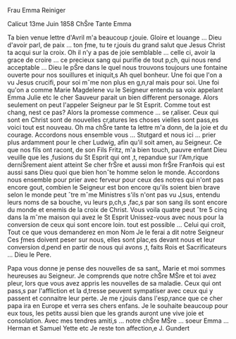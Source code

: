 Frau Emma Reiniger

 Calicut 13me Juin 1858
ChŠre Tante Emma

Ta bien venue lettre d'Avril m'a beaucoup r‚jouie. Gloire et louange … Dieu d'avoir parl‚ de paix … ton ƒme, tu te r‚jouis du grand salut que Jesus Christ ta acqui sur la croix. Oh il n'y a pas de joie semblable … celle ci, avoir la grace de croire … ce precieux sang qui purifie de tout p‚ch‚ qui nous rend acceptable … Dieu le pŠre dans le quel nous trouvons toujours une fontaine ouverte pour nos souillures et iniquit‚s Ah quel bonheur. Une foi que l'on a vu Jesus crucifi‚ pour soi mˆme non plus en g‚n‚ral mais pour soi. Une foi qu'on a comme Marie Magdelene vu le Seigneur entendu sa voix appelant Emma Julie etc le cher Sauveur parait un bien different personage. Alors seulement on peut l'appeler Seigneur par le St Esprit. 
Comme tout est chang‚ nest ce pas? Alors la promesse commence … se r‚aliser. Ceux qui sont en Christ sont de nouvelles cr‚atures les choses vielles sont pass‚es voici tout est nouveau. Oh ma chŠre tante ta lettre m'a donn‚ de la joie et du courage. Accordons nous ensemble vous … Stutgard et nous ici … prier plus ardamment pour le cher Ludwig, afin qu'il soit amen‚ au Seigneur. Ce que nos fils ont racont‚ de son Fils Fritz, m'a bien touch‚ pauvre enfant Dieu veuille que les ‚fusions du St Esprit qui ont ‚t‚ repandue sur l'Am‚rique derniŠrement aient atteint Se cher frŠre et aussi mon frŠre Fran‡ois qui est aussi sans Dieu quoi que bien honˆte homme selon le monde. Accordons nous ensemble pour prier avec ferveur pour ceux des notres qui n'ont pas encore gout‚ combien le Seigneur est bon encore qu'ils soient bien brave selon le monde peut ˆtre mˆme Ministres s'ils n'ont pas vu J‚sus, entendu leurs noms de sa bouche, vu leurs p‚ch‚s ‚fac‚s par son sang ils sont encore du monde et enemis de la croix de Christ. Vous voila quatre peut ˆtre 5 cinq dans la mˆme maison qui avez le St Esprit Unissez-vous avec nous pour la conversion de ceux qui sont encore loin. tout est possible … Celui qui croit, Tout ce que vous demanderez en mon Nom Je le ferai a dit notre Seigneur Ces ƒmes doivent peser sur nous, elles sont plac‚es devant nous et leur conversion d‚pend en partir de nous qui avons ‚t‚ faits Rois et Sacrificateurs … Dieu le Pere.

Papa vous donne je pense des nouvelles de sa sant‚. Marie et moi sommes heureuses au Seigneur. Je comprends que notre chŠre MŠre et toi avez pleur‚ lors que vous avez appris les nouvelles de sa maladie. Ceux qui ont pass‚s par l'affliction et la d‚tresse peuvent sympatiser avec ceux qui y passent et connaitre leur perte. Je me r‚jouis dans l'esp‚rance que ce cher papa ira en Europe et verra ses chers enfans. Je le souhaite beaucoup pour eux tous, les petits aussi bien que les grands auront une vive joie et consolation. Avec mes tendres amiti‚s … notre chŠre MŠre … soeur Emma … Herman et Samuel Yette etc Je reste ton affection‚e
 J. Gundert

